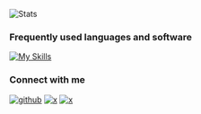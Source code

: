 ![Stats](https://github-readme-stats.vercel.app/api?username=jimmyliu1326&show_icons=true&theme=transparent&rank_icon=github&card_width=300)

### Frequently used languages and software

[![My Skills](https://skillicons.dev/icons?i=r,python,bash,vscode,linux,git,docker,anaconda&perline=4)](https://skillicons.dev)

### Connect with me

[![github](https://skillicons.dev/icons?i=github)](https://github.com/jimmyliu1326)
[![x](https://skillicons.dev/icons?i=twitter)](https://x.com/jimmyliu1326)
[![x](https://skillicons.dev/icons?i=linkedin)](https://linkedin.com/in/jimmyliu1326)
